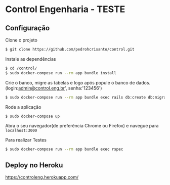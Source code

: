 # Control Engenharia - TESTE
## Configuração

Clone o projeto

```sh
$ git clone https://github.com/pedrohcrisanto/control.git
```

Instale as dependências
```sh
$ cd /control/
$ sudo docker-compose run --rm app bundle install
```

Crie o banco, migre as tabelas e logo após popule o banco de dados.<br>
(login:admin@control.eng.br', senha:'123456') 
```sh
$ sudo docker-compose run --rm app bundle exec rails db:create db:migrate db:seed 
```

Rode a aplicação
```sh
$ sudo docker-compose up
```

Abra o seu navegador(de preferência Chrome ou Firefox) e navegue para `localhost:3000`

Para realizar Testes
```sh
$ sudo docker-compose run --rm app bundle exec rspec
```
## Deploy no Heroku

https://controleng.herokuapp.com/

